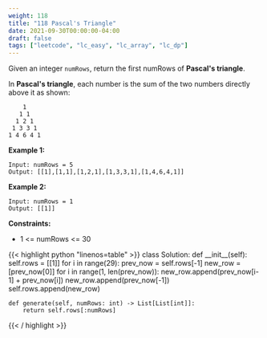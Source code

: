 ```yaml
---
weight: 118
title: "118 Pascal's Triangle"
date: 2021-09-30T00:00:00-04:00
draft: false
tags: ["leetcode", "lc_easy", "lc_array", "lc_dp"]
---
```


Given an integer `numRows`, return the first numRows of **Pascal's triangle**.

In **Pascal's triangle**, each number is the sum of the two numbers directly above it as shown:

```
    1
   1 1
  1 2 1
 1 3 3 1
1 4 6 4 1
```

**Example 1:**
```
Input: numRows = 5
Output: [[1],[1,1],[1,2,1],[1,3,3,1],[1,4,6,4,1]]
```
**Example 2:**
```
Input: numRows = 1
Output: [[1]]
```

**Constraints:**
- 1 <= numRows <= 30

<div class="tabs"></div>
<div class="tab-content">
<div id="python" class="lang">
{{< highlight python "linenos=table" >}}
class Solution:
    def __init__(self):
        self.rows = [[1]]
        for i in range(29):
            prev_now = self.rows[-1]
            new_row = [prev_now[0]]
            for i in range(1, len(prev_now)):
                new_row.append(prev_now[i-1] + prev_now[i])
            new_row.append(prev_now[-1])
            self.rows.append(new_row)
    
    def generate(self, numRows: int) -> List[List[int]]:
        return self.rows[:numRows]
{{< / highlight >}}
</div>
</div>
